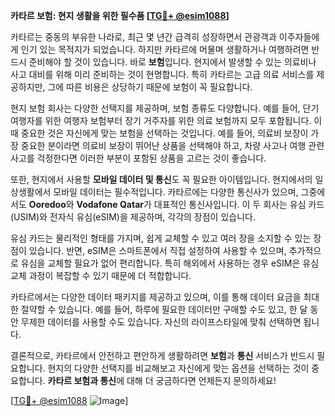 **카타르 보험: 현지 생활을 위한 필수품 [[TG💪+ @esim1088](https://t.me/s/esim1088)]**

카타르는 중동의 부유한 나라로, 최근 몇 년간 급격히 성장하면서 관광객과 이주자들에게 인기 있는 목적지가 되었습니다. 하지만 카타르에 머물며 생활하거나 여행하려면 반드시 준비해야 할 것이 있습니다. 바로 **보험**입니다. 현지에서 발생할 수 있는 의료비나 사고 대비를 위해 미리 준비하는 것이 현명합니다. 특히 카타르는 고급 의료 서비스를 제공하지만, 그에 따른 비용은 상당하기 때문에 보험이 꼭 필요합니다.

현지 보험 회사는 다양한 선택지를 제공하며, 보험 종류도 다양합니다. 예를 들어, 단기 여행자를 위한 여행자 보험부터 장기 거주자를 위한 의료 보험까지 모두 포함됩니다. 이때 중요한 것은 자신에게 맞는 보험을 선택하는 것입니다. 예를 들어, 의료비 보장이 가장 중요한 분이라면 의료비 보장이 뛰어난 상품을 선택해야 하고, 차량 사고나 여행 관련 사고를 걱정한다면 이러한 부분이 포함된 상품을 고르는 것이 좋습니다.

또한, 현지에서 사용할 **모바일 데이터 및 통신**도 꼭 필요한 아이템입니다. 현지에서의 일상생활에서 모바일 데이터는 필수적입니다. 카타르에는 다양한 통신사가 있으며, 그중에서도 **Ooredoo**와 **Vodafone Qatar**가 대표적인 통신사입니다. 이 두 회사는 유심 카드(USIM)와 전자식 유심(eSIM)을 제공하며, 각각의 장점이 있습니다.

유심 카드는 물리적인 형태를 가지며, 쉽게 교체할 수 있고 여러 장을 소지할 수 있는 장점이 있습니다. 반면, eSIM은 스마트폰에서 직접 설정하여 사용할 수 있으며, 추가적으로 유심을 교체할 필요가 없어 편리합니다. 특히 해외에서 사용하는 경우 eSIM은 유심 교체 과정이 복잡할 수 있기 때문에 더 적합합니다.

카타르에서는 다양한 데이터 패키지를 제공하고 있으며, 이를 통해 데이터 요금을 최대한 절약할 수 있습니다. 예를 들어, 하루에 필요한 데이터만 구매할 수도 있고, 한 달 동안 무제한 데이터를 사용할 수도 있습니다. 자신의 라이프스타일에 맞춰 선택하면 됩니다.

결론적으로, 카타르에서 안전하고 편안하게 생활하려면 **보험**과 **통신** 서비스가 반드시 필요합니다. 현지의 다양한 선택지를 비교해보고 자신에게 맞는 옵션을 선택하는 것이 중요합니다. **카타르 보험과 통신**에 대해 더 궁금하다면 언제든지 문의하세요! 

[[TG💪+ @esim1088](https://t.me/s/esim1088) ![Image](https://i.postimg.cc/Y0z9fWf4/image.png)]